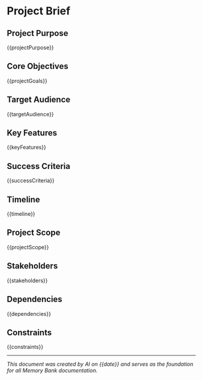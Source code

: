 # Project Brief

## Project Purpose
{{projectPurpose}}

## Core Objectives
{{projectGoals}}

## Target Audience
{{targetAudience}}

## Key Features
{{keyFeatures}}

## Success Criteria
{{successCriteria}}

## Timeline
{{timeline}}

## Project Scope
{{projectScope}}

## Stakeholders
{{stakeholders}}

## Dependencies
{{dependencies}}

## Constraints
{{constraints}}

---
*This document was created by AI on {{date}} and serves as the foundation for all Memory Bank documentation.* 